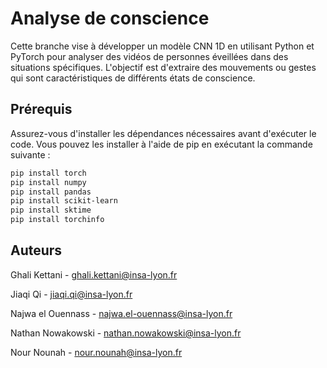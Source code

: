 # Analyse de conscience

Cette branche vise à développer un modèle CNN 1D en utilisant Python et PyTorch pour analyser des vidéos de personnes éveillées dans des situations spécifiques. L'objectif est d'extraire des mouvements ou gestes qui sont caractéristiques de différents états de conscience.

## Prérequis

Assurez-vous d'installer les dépendances nécessaires avant d'exécuter le code. Vous pouvez les installer à l'aide de pip en exécutant la commande suivante :

``` bash
pip install torch
pip install numpy
pip install pandas
pip install scikit-learn
pip install sktime
pip install torchinfo
``` 

## Auteurs
Ghali Kettani - ghali.kettani@insa-lyon.fr

Jiaqi Qi - jiaqi.qi@insa-lyon.fr

Najwa el Ouennass - najwa.el-ouennass@insa-lyon.fr

Nathan Nowakowski - nathan.nowakowski@insa-lyon.fr

Nour Nounah - nour.nounah@insa-lyon.fr